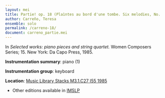 ```yaml
---
layout: mei
title: Partie! op. 18 (Plaìntes au bord d'une tombe. Six melodies, No. 2)
author: Carreño, Teresa
ensemble: solo 
permalink: /carreno-18/
document: carreno_partie.mei
---
```


In *Selected works: piano pieces and string quartet.* Women Composers Series; 15. New York: Da Capo Press, 1985.

**Instrumentation summary**: piano (1)

**Instrumentation group**: keyboard

**Location**: <a href="https://tufts-primo.hosted.exlibrisgroup.com/permalink/f/bnf7qa/01TUN_ALMA21106777390003851" target="_blank">Music Library Stacks M3.1.C27 I55 1985</a>
- Other editions available in <a href="https://imslp.org/wiki/Partie!%2C_Op.18_(Carre%C3%B1o%2C_Teresa)" target="_blank">IMSLP</a>
